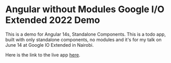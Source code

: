 # Angular without Modules Google I/O Extended 2022 Demo

This is a demo for Angular 14s, Standalone Components. This is a todo app, built
with only standalone components, no modules and it's for my talk on June 14 at
Google IO Extended in Nairobi.

Here is the link to the live app
[here](https://angular-without-modules-google-io-extended-2022-demo.vercel.app/).
